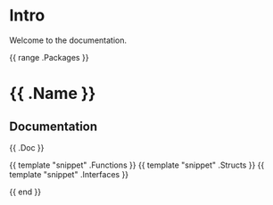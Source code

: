# Intro

Welcome to the documentation.

{{ range .Packages }}

# {{ .Name }}
## Documentation

{{ .Doc }}

{{ template "snippet" .Functions }}
{{ template "snippet" .Structs }}
{{ template "snippet" .Interfaces }}

{{ end }}